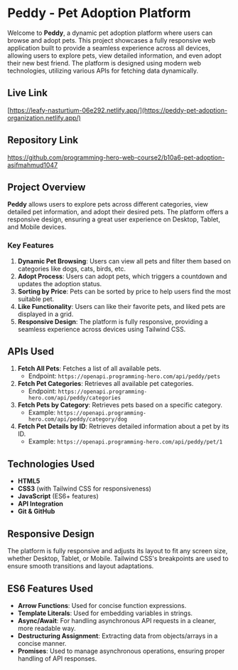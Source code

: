 # Peddy - Pet Adoption Platform

Welcome to **Peddy**, a dynamic pet adoption platform where users can browse and adopt pets. This project showcases a fully responsive web application built to provide a seamless experience across all devices, allowing users to explore pets, view detailed information, and even adopt their new best friend. The platform is designed using modern web technologies, utilizing various APIs for fetching data dynamically.

## Live Link

[https://leafy-nasturtium-06e292.netlify.app/](https://peddy-pet-adoption-organization.netlify.app/)

## Repository Link

https://github.com/programming-hero-web-course2/b10a6-pet-adoption-asifmahmud1047

## Project Overview

**Peddy** allows users to explore pets across different categories, view detailed pet information, and adopt their desired pets. The platform offers a responsive design, ensuring a great user experience on Desktop, Tablet, and Mobile devices.

### Key Features

1. **Dynamic Pet Browsing**: Users can view all pets and filter them based on categories like dogs, cats, birds, etc.
2. **Adopt Process**: Users can adopt pets, which triggers a countdown and updates the adoption status.
3. **Sorting by Price**: Pets can be sorted by price to help users find the most suitable pet.
4. **Like Functionality**: Users can like their favorite pets, and liked pets are displayed in a grid.
5. **Responsive Design**: The platform is fully responsive, providing a seamless experience across devices using Tailwind CSS.

## APIs Used

1. **Fetch All Pets**: Fetches a list of all available pets.
   - Endpoint: `https://openapi.programming-hero.com/api/peddy/pets`
2. **Fetch Pet Categories**: Retrieves all available pet categories.
   - Endpoint: `https://openapi.programming-hero.com/api/peddy/categories`
3. **Fetch Pets by Category**: Retrieves pets based on a specific category.
   - Example: `https://openapi.programming-hero.com/api/peddy/category/dog`
4. **Fetch Pet Details by ID**: Retrieves detailed information about a pet by its ID.
   - Example: `https://openapi.programming-hero.com/api/peddy/pet/1`

## Technologies Used

- **HTML5**
- **CSS3** (with Tailwind CSS for responsiveness)
- **JavaScript** (ES6+ features)
- **API Integration**
- **Git & GitHub**

## Responsive Design

The platform is fully responsive and adjusts its layout to fit any screen size, whether Desktop, Tablet, or Mobile. Tailwind CSS's breakpoints are used to ensure smooth transitions and layout adaptations.

## ES6 Features Used

- **Arrow Functions**: Used for concise function expressions.
- **Template Literals**: Used for embedding variables in strings.
- **Async/Await**: For handling asynchronous API requests in a cleaner, more readable way.
- **Destructuring Assignment**: Extracting data from objects/arrays in a concise manner.
- **Promises**: Used to manage asynchronous operations, ensuring proper handling of API responses.
